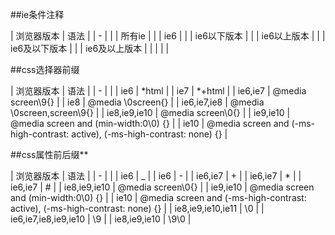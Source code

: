 ##ie条件注释

| 浏览器版本    | 语法                           |
| -             |                                |
| 所有ie        | <!--[if IE]><![endif]-->       |
| ie6           | <!--[if IE 6]><![endif]-->     |
| ie6以下版本   | <!--[if lt IE 6]><![endif]-->  |
| ie6以上版本   | <!--[if gt IE 6]><![endif]-->  |
| ie6及以下版本 | <!--[if lte IE 6]><![endif]--> |
| ie6及以上版本 | <!--[if gte IE 6]><![endif]--> |
|               |                                |

##css选择器前缀

| 浏览器版本   | 语法                                                                        |
| -            |                                                                             |
| ie6          | *html                                                                       |
| ie7          | *+html                                                                      |
| ie6,ie7      | @media screen\9{}                                                           |
| ie8          | @media \0screen{}                                                           |
| ie6,ie7,ie8  | @media \0screen\,screen\9{}                                                 |
| ie8,ie9,ie10 | @media screen\0{}                                                           |
| ie9,ie10     | @media screen and (min-width:0\0) {}                                        |
| ie10         | @media screen and (-ms-high-contrast: active), (-ms-high-contrast: none) {} |

##css属性前后缀**

| 浏览器版本           | 语法                                                                        |
| -                    |                                                                             |
| ie6                  | _                                                                           |
| ie6                  | -                                                                           |
| ie6,ie7              | +                                                                           |
| ie6,ie7              | *                                                                           |
| ie6,ie7              | #                                                                           |
| ie8,ie9,ie10         | @media screen\0{}                                                           |
| ie9,ie10             | @media screen and (min-width:0\0) {}                                        |
| ie10                 | @media screen and (-ms-high-contrast: active), (-ms-high-contrast: none) {} |
| ie8,ie9,ie10,ie11    | \0                                                                          |
| ie6,ie7,ie8,ie9,ie10 | \9                                                                          |
| ie8,ie9,ie10         | \9\0                                                                        |



 





  






